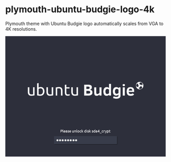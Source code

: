 # plymouth-ubuntu-budgie-logo-4k
Plymouth theme with Ubuntu Budgie logo automatically scales from VGA to 4K resolutions.

![Screenshot 800 x 600](https://raw.githubusercontent.com/AkiraMiyakoda/plymouth-ubuntu-budgie-logo-4k/master/assets/screenshot_800x600.png)
